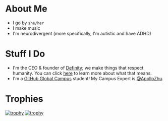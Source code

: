 # About Me
* I go by `she/her`
* I make music
* I'm neurodivergent (more specifically, I'm autistic and have ADHD)

# Stuff I Do
* I'm the CEO & founder of [Definity](https://github.com/DefinityTeam); we make things that respect humanity. You can click [here](https://github.com/DefinityTeam#respecting-humanity) to learn more about what that means.
* I'm a [GitHub Global Campus](https://github.blog/2021-09-01-introducing-github-global-campus/) student! My Campus Expert is [@ApolloZhu](https://github.com/ApolloZhu).

# Trophies
[![trophy](https://github-profile-trophy.vercel.app/?username=jbmagination&no-frame=true)](https://github.com/ryo-ma/github-profile-trophy#gh-light-mode-only)
[![trophy](https://github-profile-trophy.vercel.app/?username=jbmagination&no-frame=true&theme=onedark)](https://github.com/ryo-ma/github-profile-trophy#gh-dark-mode-only)
